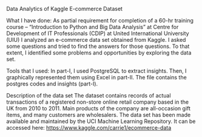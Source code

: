 Data Analytics of Kaggle E-commerce Dataset

What I have done:
As partial requirement for completion of a 60-hr training course –  “Introduction to Python and Big Data Analysis” at Centre for Development of IT Professionals (CDIP) at United International University (UIU) I analyzed an e-commerce data set obtained from Kaggle. I asked some questions and tried to find the answers for those questions. To that extent, I identified some problems and opportunities by exploring the data set.

Tools that I used:
In part-I, I used PostgreSQL to extract insights. Then, I graphically represented them using Excel in part-II. The file contains the postgres codes and insights (part-I).

Description of the data set
The dataset contains records of actual transactions of a registered non-store online retail company based in the UK from 2010 
to 2011. Main products of the company are all-occasion gift items, and many customers are wholesalers. The data set has been 
made available and maintained by the UCI Machine Learning Repository. It can be accessed here: https://www.kaggle.com/carrie1/ecommerce-data

